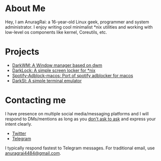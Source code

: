 # About Me

Hey, I am AnuragRai: a 16-year-old Linux geek, programmer and system administrator. I enjoy writing cool minimalist *nix utilities and working with low-level os components like kernel, Coreutils, etc.  

# Projects  

- [DarkWM: A Window manager based on dwm](https://github.com/Dark-Matter7232/DarkWM)  
- [DarkLock: A simple screen locker for *nix](https://github.com/Dark-Matter7232/DarkLock)  
- [Spotify-Adblock-macos: Port of spotify adblocker for macos](https://github.com/Dark-Matter7232/spotify-adblock-mac)  
- [DarkSt: A simple terminal emulator](https://github.com/Dark-Matter7232/DarkST)  

# Contacting me

I have presence on multiple social media/messaging platforms and I will respond to DMs/mentions as long as you [don't ask to ask](https://dontasktoask.com/) and express your intent clearly.

- [Twitter](https://twitter.com/AnuragR4484)
- [Telegram](https://t.me/AnuragRoy)

I typically respond fastest to Telegram messages. For traditional email, use [anuragrai4484@gmail.com](mailto:anuragrai4484@gmail.com).
